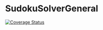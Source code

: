 # SudokuSolverGeneral
[![Coverage Status](https://coveralls.io/repos/github/OnkabentesAAA/SudokuSolverGeneral/badge.svg?branch=main)](https://coveralls.io/github/OnkabentesAAA/SudokuSolverGeneral?branch=main)
